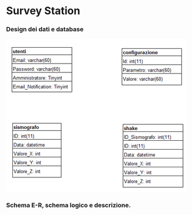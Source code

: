 # Survey Station


### Design dei dati e database
<img src="Designdeidati.png" />


### Schema E-R, schema logico e descrizione.
